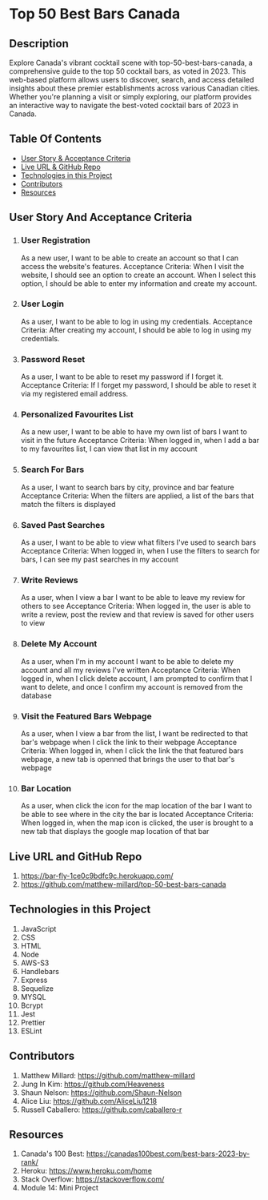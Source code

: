 # Top 50 Best Bars Canada

## Description

Explore Canada's vibrant cocktail scene with top-50-best-bars-canada, a comprehensive guide to the top 50 cocktail bars, as voted in 2023. This web-based platform allows users to discover, search, and access detailed insights about these premier establishments across various Canadian cities. Whether you're planning a visit or simply exploring, our platform provides an interactive way to navigate the best-voted cocktail bars of 2023 in Canada.

## Table Of Contents

- [User Story & Acceptance Criteria](#user-story-and-acceptance-criteria)
- [Live URL & GitHub Repo](#live-url-and-github-repo)
- [Technologies in this Project](#technologies-in-this-project)
- [Contributors](#contributors)
- [Resources](#resources)

## User Story And Acceptance Criteria

1. ### User Registration

    As a new user, I want to be able to create an account so that I can access the website's features.
    Acceptance Criteria: When I visit the website, I should see an option to create an account. When I select this option, I should be able to enter my information and create my account.

2. ### User Login

    As a user, I want to be able to log in using my credentials.
    Acceptance Criteria: After creating my account, I should be able to log in using my credentials.

3. ### Password Reset

    As a user, I want to be able to reset my password if I forget it.
    Acceptance Criteria: If I forget my password, I should be able to reset it via my registered email address.

4. ### Personalized Favourites List

    As a new user, I want to be able to have my own list of bars I want to visit in the future
    Acceptance Criteria: When logged in, when I add a bar to my favourites list, I can view that list in my account

5. ### Search For Bars

    As a user, I want to search bars by city, province and bar feature
    Acceptance Criteria: When the filters are applied, a list of the bars that match the filters is displayed

6. ### Saved Past Searches

    As a user, I want to be able to view what filters I've used to search bars
    Acceptance Criteria: When logged in, when I use the filters to search for bars, I can see my past searches in my account

7. ### Write Reviews 

    As a user, when I view a bar I want to be able to leave my review for others to see
    Acceptance Criteria: When logged in, the user is able to write a review, post the review and that review is saved for other users to view

8. ### Delete My Account

    As a user, when I'm in my account I want to be able to delete my account and all my reviews I've written
    Acceptance Criteria: When logged in, when I click delete account, I am prompted to confirm that I want to delete, and once I confirm my account is removed from the database

9. ### Visit the Featured Bars Webpage

    As a user, when I view a bar from the list, I want be redirected to that bar's webpage when I click the link to their webpage
    Acceptance Criteria: When logged in, when I click the link the that featured bars webpage, a new tab is openned that brings the user to that bar's webpage

10. ### Bar Location

    As a user, when click the icon for the map location of the bar I want to be able to see where in the city the bar is located
    Acceptance Criteria: When logged in, when the map icon is clicked, the user is brought to a new tab that displays the google map location of that bar
       
   
## Live URL and GitHub Repo
1. https://bar-fly-1ce0c9bdfc9c.herokuapp.com/
2. https://github.com/matthew-millard/top-50-best-bars-canada


## Technologies in this Project
1. JavaScript 
2. CSS
3. HTML
4. Node
5. AWS-S3
6. Handlebars
7. Express
8. Sequelize
9. MYSQL
10. Bcrypt
11. Jest
12. Prettier
13. ESLint

## Contributors
1. Matthew Millard: https://github.com/matthew-millard
2. Jung In Kim: https://github.com/Heaveness
3. Shaun Nelson: https://github.com/Shaun-Nelson
4. Alice Liu: https://github.com/AliceLiu1218
5. Russell Caballero: https://github.com/caballero-r

## Resources
1. Canada's 100 Best: https://canadas100best.com/best-bars-2023-by-rank/
2. Heroku: https://www.heroku.com/home
3. Stack Overflow: https://stackoverflow.com/
4. Module 14: Mini Project
